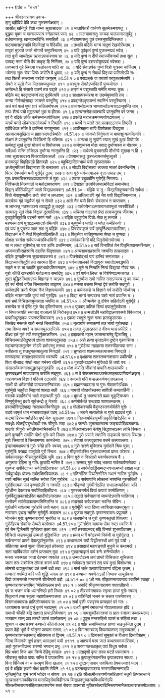 +++
title = "०५१"

+++
श्रीनरनारायण उवाच-  
शृणु बद्रीप्रिये देवि कथां गुरुघ्नमोक्षदाम् ।  
आसीत् खनिपुरे विप्रो नाम्ना सुरप्रसादकः ॥१ ॥
मातापितरौ वार्धक्ये सुतमेकमवापतुः ।  
बुद्ध्या युक्तं च वात्सल्यपात्रं स्नेहास्पदं परम् ॥२ ॥
लालयामासतुः सम्यक् पालयामासतुर्बहु ।  
वर्धयामासतुः खानपानादिभिः समाहितौ ॥३ ॥
मोदयामासतुः पुत्रं वस्त्रभूषादिभिस्तथा ।  
पाठयामासतुश्चापि विप्रविद्यां च वैदिकीम् ॥४ ॥
तथापि बद्रिके भाग्यं यादृशं रेखयोत्थितम् ।  
तादृशं भुज्यते काले भोगार्थे समुपस्थितम् ॥५ ॥
यदि पूर्वकृतं पुण्यं पुत्रजन्मप्रदं भवेत् ।  
तदा पुत्रो जायतेऽथ ऋणाऽपाकरणाय सः ॥६ ॥
यदि पुण्यं न दीर्घं स्याज्जीवनार्थं तथा सुतः ।  
उत्पद्य मरणं चैति दैवं तादृक् हि निर्मितम् ॥७ ॥
यदि पुण्यं दशवर्षायुष्यप्रदं भवेत्तदा ।  
तावन्मात्रं गृहे स्थित्वा परलोकाय याति सः ॥८ ॥
यदि सेवाऽर्थकं पुण्यं पित्रोः पुत्रस्य चार्जितम् ।  
भवेत्तदा सुतः सेवां पित्रोः करोति वै ध्रुवाम् ॥९ ॥
यदि पुण्यं न सेवार्थं पितृभ्यां पालितोऽपि सः ।  
तदा पितरौ सन्त्यज्य परदेशं परगृहम् ॥4.51.१ ०॥
पराऽङ्कं वा परवशं परपुत्रत्वमेत्यपि ।  
सेवते न सुतो नैजः पितरावप्यपुण्यतः ॥११ ॥
परपुत्रः सेवतेऽप्यपितरौ पुण्ययोगतः ।  
कर्मबन्धो हि संसारो यत्रर्ण तत्र पद्यते ॥१२॥
अनृणं न पशुश्चापि समेति मानवः कुतः ।  
बद्रिके यद् यददृष्टजन्यं तद् दूरमित्यपि ॥१३॥
साक्षात्परम्परया वा तदर्थमुपयाति तम् ।  
कन्या गौर्गजहंसाद्या जायन्ते परभूमिषु ॥१४॥
प्रपद्यन्तेऽदृष्टवन्तं स्वामिनं परभूस्थितम् ।  
अन्नं पत्रं फलं पुष्पं क्षारं सलिलमोषधम् ॥१५॥
प्रजायन्तेऽन्यत्र भाग्यवन्तोऽन्यत्राऽऽप्नुवन्ति तान् ।  
तापः शैत्यं पयो मुद्राऽम्बरं भूषा च हीरकः ॥१ ६॥
खन्यन्तरोद्भवाश्चापि प्राप्नुवन्ति परं जनम् ।  
एवं वै बद्रिके लोके कर्मसम्बन्धयोजितम् ॥१७॥
प्रवर्तते महाचक्रमगम्ययोगदायकम् ।  
यदर्थं यतते लोकस्तल्लोकार्थं न तिष्ठति ॥१८॥
यदर्थे न यतते तत् प्रसह्याऽऽगत्य तिष्ठति ।  
एवंविधेऽत्र लोकै वै ज्ञानिनां रागशून्यता ॥१९॥
अपरिग्रहता चापि विशोकता विबद्धता ।  
आत्मारामसुखिता च ब्रह्मानन्दपदस्थितिः ॥4.51.२० ॥
जायन्ते निर्गुणत्वं च मायाशून्यत्वमित्यपि ।  
मोक्षणं ते प्राप्नुवन्ति विवेकिनो हि भक्तितः ॥२१ ॥
अन्यथा तु सुयोगे स्यात् सुखं दुःखं वियोगके ।  
कर्मबद्धं सुखं दुःखं योजनं च वियोजनम् ॥२२॥
कर्मशून्यस्य मोक्षः स्याद् दुर्भाग्यस्य न मोक्षणम् ।  
सर्वेऽर्थाः सन्ति लोकेऽत्र दुर्भाग्या नाप्नुवन्ति हि ॥२३॥
वार्धक्ये पुत्रवत्तापि दौर्भाग्ये सुखदा न हि ।  
तथा सुरप्रसादस्य पितरावतिवत्सलौ ॥२४॥
प्रेषयामासतुः पुत्रमध्ययनार्थमुत्सुकौ ।  
प्रभावरपुरं विद्वद्विप्रगृहे हितावहौ ॥२५॥
बहुविद्यादिलाभार्थ ययौ सुरप्रसादकः ।  
अध्येतुमधिकां विद्यामाशा हि बलवत्तरा ॥२६॥
सोऽपि विद्येच्छया त्यक्त्वा मातरं देवनन्दिनीम् ।  
पितरं देवधर्माणं ययौ गुरोर्गृहं द्रुतम् ॥२७॥
नत्वा गुरुं भर्गचात्वालकं वृत्तान्तमाह तम् ।  
गुरुः प्रसन्नचित्तश्चाध्यापयामास तं मुदा ॥२८॥
उवास बहुवर्षाणि गुरोर्गृहे निरामयः ।  
निश्चिन्तो नित्यपाठी च महोद्यमपरायणः ॥२९॥
दैवज्ञता तत्त्ववित्त्वमात्मविद्यां समार्जयत् ।  
विद्वान् कीर्तिपरिपूर्णो जातो विद्याप्रभाववान् ॥4.51.३०॥
बद्रिके स तु - विद्याप्तिपुण्यवानपि सर्वथा ।  
पित्रो सेवापुण्यहीनः तयोः सेवां न लब्धवान् ॥३१ ॥
अधित्याऽपि गृहं नैव ययौ विद्याभिमानवान् ।  
कदर्यस्य गृहं यद्वन्नैजं गृहं न रोचते ॥३२॥
अतो नैव ययौ पित्रोः सेवालाभं न चाप्तवान् ।  
स लाभस्तु गतश्चाऽस्य तावद्वृद्धौ तु तद्गृहे ॥३३॥
वार्धक्येनाऽऽमयव्याप्तावभूतां ज्वरपीडितौ ।  
सस्मरतुः सुतं त्वेकं विद्वासं दूरवासिनम् ॥३४॥
अधित्वा नाऽऽगतं प्रेष्ठं तत्यजतुश्च जीवनम् ।  
पुत्रपुत्रेतिपुत्रेति वदन्तौ मरणं गतौ ॥३५॥
बद्रिके बहुपुण्येन पित्रोः सेवा तु लभ्यते ।  
मरणस्य क्षणे पुत्राऽऽस्यप्रदर्शनमित्यपि ॥३६॥
बहुपुण्येन भवति न भवेत् कर्महिनयोः ।  
एवं पापं तु पुत्रस्य जातं तदा तु बद्रिके ॥३७॥
पित्रसेवाकृतं सर्वं मृत्युर्निःश्वासकारितम् ।  
विद्याधनं न वै श्रेष्ठं पितृसेवादिसन्निधौ ॥३८॥
पितृसेवा चातिपुण्यतमा श्रेष्ठा च पुण्यदा ।  
मोक्षदा स्वर्गदा सर्वपापध्वंसविधायिनी ॥३९॥
सर्वापन्नाशिनी बद्रि पितृसेवोत्तमोत्तमा ।  
सा न लब्धा सुतैश्चेत् सा परा हानिः प्रजन्मिनाम् ॥4.51.४०॥
सर्वं विनाशितं तेन पितृनिःश्वासभस्मितम् ।  
अप्यन्याशीःसहस्राणि दह्यन्ति पितृशापतः ॥४१॥
अन्यशापसहस्राणि नश्यन्ति तत्प्रसादतः ।  
बद्रिके पुण्यहीनस्य सुरप्रसादकस्य ह ॥४२॥
पित्रसेवोद्भवं पापं हानिदं समजायत ।  
विद्याध्यापयितुर्द्वेषं तत आरभत द्विजः ॥४३॥
भर्गचात्वालको विद्यागुरुः ख्यातोऽभवद्ध्यति ।  
सहते न स तां ख्यातिं दुष्टभावोऽतिमानवान् ॥४४॥
गुरुं स निन्दति नित्यं विद्यायां गौरवं गतः ।  
गुरोः कीर्तिं खण्डयति गतोऽन्यत्र सभादिषु ॥४५॥
एवं पापेन लिप्तः स विशेषेणाऽप्यजायत ।  
दुष्टा बुद्धिरुत्थिताऽस्य विद्वानहं न चाऽपरः ॥४६॥
गुरुर्मया समो नास्ति तदाऽन्यस्य तु का कथा ।  
एवं स्वं गौरवं वक्ति चिन्तयत्येव तादृशम् ॥४७॥
मनसा वचसा निन्दां द्वेषं करोति सद्गुरोः ।  
कर्मणाऽपि क्रतौ श्रैष्ठ्यं नैजं विज्ञापयत्यपि ॥४८॥
कर्मकाण्डे च विज्ञाने गर्वं करोति चोर्ध्वगम् ।  
बद्रिके नाशमायाति पुण्यं सर्वं गुरुद्विषः ॥४९॥
विद्या भाग्यं सम्पदश्च यशो नाशं प्रयान्ति च ।  
पापं भ्रमो विचित्तत्वमुन्मत्तता भवन्ति च ॥4.51.५० ॥
औन्मत्येन तु दोषेण सहितोऽपि गुरोर्गृहे ।  
वसत्येव स तं द्वेष्टि गुरुं चेद् दृष्टिगोचरम् ॥५१॥
पुत्रवत् पालितं शिष्यं दयालुर्गुरुदेवता ।  
न निष्कासयति स्थानाद् वात्सल्यं हि निरोधकृत्॥५२॥
उन्मत्तोऽपि महाविद्वान्नव्यवस्थो विवेकवान् ।  
पापाभिभूतहृदयः पापनष्टविचारवान् ॥५३॥
एकदा स्वगुरुं सुप्तं गत्वा हस्तकुठारकः ।  
चिच्छेद मस्तकं रात्रौ ननर्त चित्तवर्जितः ॥५४॥
नृत्यघोषं समाकर्ण्य तत्र भार्या गुरोस्तदा ।  
तथा शिष्या अपरे च समाययुस्तदन्तिके ॥५५॥
तावत् कुठारहस्तं तं वीक्ष्य भासं प्रपेदिरे ।  
वीक्ष्य हतं गुरुं सर्वे रुरुदुर्मुक्तकण्ठिनः ॥५६॥
हाहाकारो महान् जातश्चाश्रमेषु द्विजातिषु ।  
विचित्तस्याऽतिदुष्टत्वं ज्ञात्वा शापान्ददुस्तदा ॥५७॥
अहो हत्या कृताऽनेन दुष्टेन गृहवासिना ।  
महाचाण्डालतुल्येन सोऽपि हतोऽस्तु तत्तथा ॥५८॥
गुरोर्हत्या महाहत्या शतस्त्रीहत्यया समा ।  
स्त्रीहत्या तु शतभ्रूणहत्यातुल्या निगद्यते ॥५९॥
भ्रूणहत्या शतमत्स्यहत्यासमा निगद्यते ।  
मत्स्यहत्या शतवृक्षहत्यासमा भवत्यपि ॥4.51.६०॥
वृक्षहत्या शतस्तम्बनाशसमा प्रकीर्त्यते ।  
पिता बीजप्रदः श्रेष्ठो माता गर्भस्य रक्षिणी ॥६१॥
गुरुर्ज्ञानप्रदानेन मुक्तिदो हि तयोः परः ।  
संसारार्णवमग्नानामुद्धारकृद्गुरुर्हरिः ॥६२॥
मोक्षं करोति जीवानां पापानि क्षालयत्यपि ।  
कृष्णवद्रक्षणं मायापाशात् करोति सद्गुरुः ॥६३॥
स वै श्रेष्ठतमश्चाऽऽस्तेऽसङ्ख्यप्राणिप्रमोक्षकृत् ।  
नारायणस्य विज्ञानं परिचयं ददात्यपि ॥६४॥
नयत्यग्रे गतिं गच्छन्नाकर्षयन् प्रपन्नकम् ।  
साक्षी यो धर्मकर्मादौ याम्यकष्टनिवारकः ॥६५॥
ब्रह्मानन्दप्रदाता च गुरुः श्रेष्ठतमोऽधिकः ।  
गुरोर्मुखे चतुर्वेदा जिह्वायां शारदा सती ॥६६॥
गायत्री चौष्ठयोस्तस्य सावित्री कण्ठवर्तिनी ।  
मस्तके ब्रह्मनिर्वाणं भाले रुद्रस्थली गुरोः ॥६७॥
भ्रूमध्ये तु भवश्चास्ते ब्रह्मा भूकुटिमध्यगः ।  
विष्णुर्गुरोस्तु हृदये सूर्यचन्द्रौ तु नेत्रयोः ॥६८॥
कर्णयोर्वर्तते शब्दब्रह्म शाश्वतमक्षरम् ।  
हस्तयोरिन्द्रदेवाद्या नासायामश्विनीसुतः ॥६९॥
गोलोकश्चापि वैकुण्ठस्तनयोर्वर्तते गुरोः ।  
उदये त्वमृतं धाम नाभावव्याकृतं पदम् ॥4.51.७०॥
जघने सत्यलोकं च गुप्ते ब्रह्मव्रतं गुरोः ।  
कट्यां हिरण्यगर्भोऽस्ति पृष्ठे मेरुः सुरालयः ॥७१॥
नितम्बयोर्महापृथ्वी प्रकृतिर्गह्वरेऽस्ति च ।  
सक्थ्नोः श्वेतद्वीपदुग्धोदधी स्तः श्रीगुरोः सदा ॥७२॥
जान्वोः सुतलवासाश्च जङ्घयोर्दिव्यशक्तयः ।  
पादयोः श्रीगुरोः सर्वतीर्थान्यभिवसन्ति वै ॥७३॥
पितरश्चाऽस्य केशेषु सिद्धाश्चाऽस्य त्वचि स्थिताः ।  
प्राणे पुण्यानि सर्वाणि मोक्षो गुरोः करे स्थितः ॥७४॥
गुरोः प्रसादे स्वर्गाणि सङ्कल्पे सम्पदः स्थिताः ।  
गुरोः क्रियायां वै चिन्तामणयः कामधेनवः ॥७५॥
सेवायां कल्पवृक्षाश्च वचने कल्पवल्लयः ।  
इच्छायामक्षयपात्रं गुरोः स्नेहे हरिः स्वयम् ॥७६॥
गुरोः शरणे मुक्तिश्च गुर्वासने श्रियः पुरम् ।  
गुरोर्मूर्तिः परब्रह्म वासुदेवो गुरौ स्थितः ॥७७॥
श्रीकृष्णोऽस्ति गुरुतादात्म्यतां प्राप्तः परेश्वरः ।  
सर्वकामप्रपूरः श्रीसद्गुरुर्बद्रिके भुवि ॥७८॥
विना गुरुं न निस्तारो भवार्णवरणस्य वै ।  
अगुरूणां देहिनां तु गतिः कुत्रापि नास्ति वै ॥७९॥
तस्माद् गुरुं श्रयेद् भक्त्या सर्वस्वार्पणसेवया ।  
गुरुघ्नः सर्वविद्याघ्नः सर्वदेवादिनाशकः ॥4.51.८०॥
स्वर्गमोक्षर्द्धिसम्पद्घ्नश्चात्मघ्नो ब्रह्महा मतः ।  
सर्वपुमर्थहाः प्रोक्तः सर्वशक्तिविघातकः ॥८ १॥
गतिर्नास्ति स्थितिर्नास्ति स्थानं नास्ति गुरोर्हनः ।  
यशो नास्ति सुखं नास्ति सर्वथा धिग् गुरोर्हनः ।८२॥
सर्वपापानि लोकानां नश्यन्ति गुरुसन्निधौ ।  
गुरोर्द्वेषात्मकं पापं कृष्णाग्रेऽपि न नश्यति ॥८३॥
श्रीकृष्णो गुर्वधीनोऽस्ति राधालक्ष्म्यादिका अपि ।  
गुर्वधीना देवताश्च सर्वातिवाहिकीप्रभाः ॥८४॥
गुरुस्त्वनर्गलं दिव्यं कपाटं परमोक्षिणाम् ।  
गुरुर्विद्युत्प्रकाशोऽस्ति महादीपोऽन्तरप्रभः ॥८५॥
तद्धाते सर्वघातानां जायन्तेऽघानि घातिनाम् ।  
तत्सेवने सर्वसेवाफलान्यभिमिलन्ति च ॥८६॥
तत्प्रसादे सर्वप्रसन्नता भवन्ति सेविनः ।  
गुरोर्लाभे सर्वलाभा गुरोर्हाने लयो महान् ॥८७॥
गुरोर्मूर्तिः सदा दिव्या त्वाशिखानखमद्भुता ।  
नारायणः पृथङ् नास्ति गुरोर्मूर्तेः कदाचन ॥८८॥
पूजया सद्गुरोः कृष्णनारायणः प्रपूज्यते ।  
भोजनेन गुरोः कृष्णनारायणो भुनक्ति च ॥८९॥
जलपानेन च गुरोः कृष्णस्तृप्तो पिबत्यपः ।  
गुरोर्देहस्य सेवाभिः सेव्यते परमेश्वरः ॥4.51.९०॥
गुरोर्नाशेन यावत्यः सेवा नष्टा भवन्ति वै ।  
एवं तेन द्विजेनापि गुरोर्हत्या कृता यतः ॥९१ ॥
सर्वं तस्याऽभवद् बद्रि विनष्टं शुभसञ्ज्ञितम् ।  
विचित्तो जडवन्मूर्ख उन्मत्तो बुद्धिवर्जितः ॥९२॥
भ्रमन् मार्गे वनेऽरण्ये निर्ययौ स गुरोर्गृहात् ।  
शर्करानगरं प्राप्तो दैवात्पूर्वानुकर्मतः ॥९३॥
कथास्थानं ययौ विद्वाँस्तस्थौ क्षणं मुदं ययौ ।  
संहितायाः कथां श्रुत्वा पीत्वाऽमृतं हरेस्तदा ॥९४॥
प्रसादान्नं महापङ्क्तौ बुभुजे च कथामखे ।  
सतां महर्षिवर्याणां दर्शनं प्राप्तवान् मुदा ॥९५॥
गुरुहत्याकृतं पापं शनैः शनैर्न्यवर्तत ।  
मनसः स्वस्थता जाता देहभानं व्यवर्तत ॥९६॥
उन्मादोऽस्य लयं प्राप्तो विचित्तता सुचित्तता ।  
जाता ततः सशोकेन लोमशं शरणं ययौ ॥९७॥
न्यवेदयत् समस्तं तत् पापं दुःखं विशोधनम् ।  
लोमशो ब्रह्मकूर्चाख्यं व्रतं तस्मै ददौ तदा ॥९८॥
मासं चक्रे पलाशादिपत्राणां वह्निना कृतम् ।  
गव्यानां क्वथितं वारि पपौ शुद्धिं जगाम सः ॥९९॥
कथायाः श्रवणेनाऽसौ निष्पापः साधुसेवया ।  
विप्रो जातस्ततो मन्त्रमस्मै श्रीलोमशो ददौ ॥4.51.१ ००॥
'ओं नमः श्रीकृष्णनारायणाय स्वामिने स्वाहा' ।  
कृष्णनारायणस्वामिन् 'श्रीहरेवल्लभ प्रभो ॥१० १॥
अनादि श्रीकृष्णनारायण पद्मावतीप्रभो ।  
एवं स भजनं चक्रे ध्याननिष्ठो हरौ स्थितः ॥१ ०२॥
तीव्रसंवेगमापन्नः स्मृत्वा हत्यां गुरोः स्वयम् ।  
पितृत्यागं तथा स्मृत्वा महाशोकमगात्तथा ॥१ ०३॥
रात्रिन्दिवं भजनं स चकार पारमेश्वरम् ।  
विरागभावमापन्नः प्रातिलोम्यमवाप सः ॥१ ०४॥
सर्वा वृत्तीः परावृत्त्य प्रत्याहारं परं गतः ।  
धारयामास सततं प्रभुं कृष्णं महाप्रभुम् ॥१ ०५॥
दध्यौ कृष्णं रमाकान्तं गोपालबालकं हृदि ।  
समाधौ श्रीपतिं बद्रि साक्षात् प्रापाऽतिवेगवान् ॥१ ०६॥
माघशुक्लैकादश्यां स प्रातः स्नात्वा कथास्थलम् ।  
भजन्नाम रटन् प्राप तस्थौ व्यासं व्यलोकयन् ॥१ ०७॥
पुपूज मन्त्रसहितो व्यासं च संहितां तथा ।  
शुश्राव च सभासंस्थः कथान्ते कीर्तनोत्तरम् ॥१ ०८॥
शीघ्रं समाधिमापन्नः प्राणाः सङ्कुचिता द्रुतम् ।  
पपात देहो भूमौ वै श्रोतॄणां पश्यतां सताम् ॥१ ०९॥
विमानमम्बराद् दिव्यमवातरत् समुज्ज्वलम् ।  
कृष्णनारायणस्तस्माद् बहिरागत्य तं द्विजम् ॥4.51.११ ०॥
दिव्यरूपं सुमुक्तं च विधाय दिव्यविग्रहम् ।  
नीत्वा विमानके तूर्णं हसन् धामाऽक्षरं ययौ ॥१११ ॥
आश्चर्यं परमं जातं कथाश्रवणकारिणाम् ।  
अहो गुरुघ्नविप्रस्य शरण्यो भगवान् प्रभुः ॥११ २॥
शरणागतरक्षाकृत् पापं विधूय सर्वथा ।  
विप्रं भक्तं निजं धाम निन्ये देहिषु वत्सलः ॥११ ३॥
एतादृशी कृपा तस्य घटते परमात्मनः ।  
जीवास्तु सर्वथा पापाः सन्ति वै पापकारिणः ॥१ १४॥
कुपालुर्भगवानस्ति कृपालवश्च साधवः ।  
विना विनिमयं वा च करमृणं विना खलान् ॥१ १५॥
दुष्टान् पापान् पावयित्वा प्रेषयन्त्यक्षरं पदम् ।  
एवं वै बद्रिके कृष्णो मोक्षं ददाति सेविने ॥१ १६॥
पठनाच्छ्रवणादस्य स्मरणाच्चिन्तनादपि ।  
भुक्तिमुक्तिः शुभं स्वर्गं भवेदेव न संशयः ॥१ १७॥
इति श्रीलक्ष्मीनारायणीयसंहितायां चतुर्थे तिष्यसन्ताने सुरप्रसादनामकविप्रस्य मातापितृसेवाविहीनस्य विद्याप्रदगुरुहत्याविधायिनोऽपि श्रीलक्ष्मीनारायणसंहिताकथाश्रवणेन सतां सेवया पापनाशो मुक्तिश्चेत्यादिनिरूपणनामैकपञ्चाशत्ततमोऽध्यायः ॥५१ ॥
    
    
